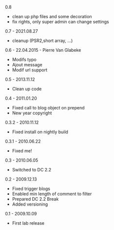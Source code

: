 0.8
- clean up php files and some decoration
- fix rights, only super admin can change settings

0.7 - 2021.08.27
- cleanup (PSR2,short array, ...)

0.6 - 22.04.2015 - Pierre Van Glabeke
- Modifs typo
- Ajout message
- Modif url support

0.5 - 2013.11.12
- Clean up code

0.4 - 2011.01.20
- Fixed call to blog object on prepend
- New year copyright

0.3.2 - 2010.11.12
- Fixed install on nightly build

0.3.1 - 2010.06.22
- Fixed me!

0.3 - 2010.06.05
- Switched to DC 2.2

0.2 - 2009.12.13
- Fixed trigger blogs
- Enabled min length of comment to filter
- Prepared DC 2.2 Break
- Added versioning

0.1 - 2009.10.09
- First lab release